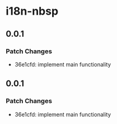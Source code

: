 # i18n-nbsp

## 0.0.1

### Patch Changes

- 36e1cfd: implement main functionality

## 0.0.1

### Patch Changes

- 36e1cfd: implement main functionality
